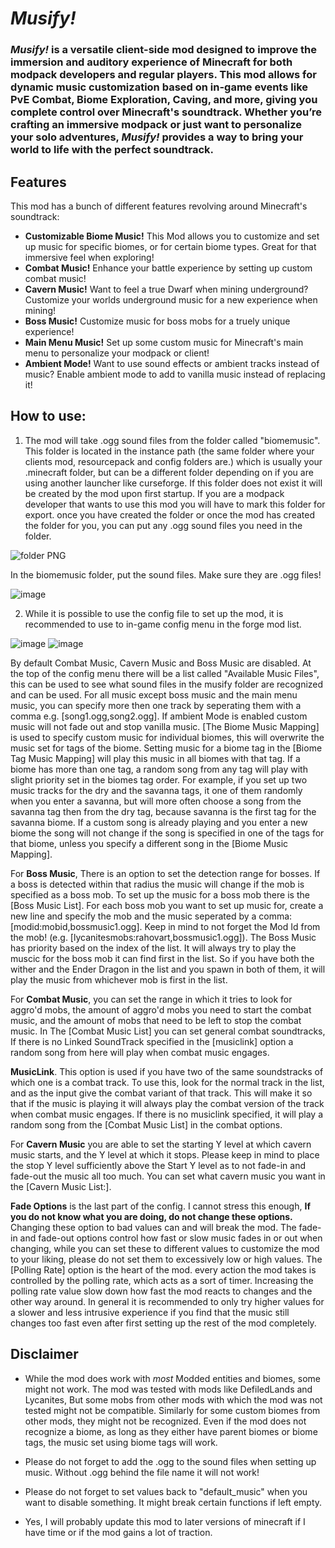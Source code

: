 #  *Musify!*

### *Musify!* is a versatile client-side mod designed to improve the immersion and auditory experience of Minecraft for both modpack developers and regular players. This mod allows for dynamic music customization based on in-game events like PvE Combat, Biome Exploration, Caving, and more, giving you complete control over Minecraft's soundtrack. Whether you’re crafting an immersive modpack or just want to personalize your solo adventures, *Musify!* provides a way to bring your world to life with the perfect soundtrack.

## Features
This mod has a bunch of different features revolving around Minecraft's soundtrack:
- **Customizable Biome Music!** This Mod allows you to customize and set up music for specific biomes, or for certain biome types. Great for that immersive feel when exploring!
- **Combat Music!** Enhance your battle experience by setting up custom combat music!
- **Cavern Music!** Want to feel a true Dwarf when mining underground? Customize your worlds underground music for a new experience when mining!
- **Boss Music!** Customize music for boss mobs for a truely unique experience!
- **Main Menu Music!** Set up some custom music for Minecraft's main menu to personalize your modpack or client!
- **Ambient Mode!** Want to use sound effects or ambient tracks instead of music? Enable ambient mode to add to vanilla music instead of replacing it!

## How to use:
1. The mod will take .ogg sound files from the folder called "biomemusic". This folder is located in the instance path (the same folder where your clients mod, resourcepack and config folders are.) which is usually your .minecraft folder, but can be a different folder depending on if you are using another launcher like curseforge. If this folder does not exist it will be created by the mod upon first startup. If you are a modpack developer that wants to use this mod you will have to mark this folder for export. once you have created the folder or once the mod has created the folder for you, you can put any .ogg sound files you need in the folder.

![folder PNG](https://github.com/user-attachments/assets/6f74f571-86af-4b90-a194-370bc8083aa7)

In the biomemusic folder, put the sound files. Make sure they are .ogg files!

![image](https://github.com/user-attachments/assets/e1c3f13d-3f9c-44c0-88c5-eff1e8559d73)


2. While it is possible to use the config file to set up the mod, it is recommended to use to in-game config menu in the forge mod list.

![image](https://github.com/user-attachments/assets/beeb4fcf-086d-4dfc-93c0-cceb6b1f58ae)
![image](https://github.com/user-attachments/assets/064b70ef-3142-46fe-85e2-4340733141e4)

By default Combat Music, Cavern Music and Boss Music are disabled. At the top of the config menu there will be a list called "Available Music Files", this can be used to see what sound files in the musify folder are recognized and can be used. For all music except boss music and the main menu music, you can specify more then one track by seperating them with a comma e.g. [song1.ogg,song2.ogg]. If ambient Mode is enabled custom music will not fade out and stop vanilla music. [The Biome Music Mapping] is used to specify custom music for individual biomes, this will overwrite the music set for tags of the biome. Setting music for a biome tag in the [Biome Tag Music Mapping] will play this music in all biomes with that tag. If a biome has more than one tag, a random song from any tag will play with slight priority set in the biomes tag order. For example, if you set up two music tracks for the dry and the savanna tags, it one of them randomly when you enter a savanna, but will more often choose a song from the savanna tag then from the dry tag, because savanna is the first tag for the savanna biome. If a custom song is already playing and you enter a new biome the song will not change if the song is specified in one of the tags for that biome, unless you specify a different song in the [Biome Music Mapping].

   For **Boss Music**, There is an option to set the detection range for bosses. If a boss is detected within that radius the music will change if the mob is specified as a boss mob. To set up the music for a boss mob there is the [Boss Music List]. For each boss mob you want to set up music for, create a new line and specify the mob and the music seperated by a comma: [modid:mobid,bossmusic1.ogg]. Keep in mind to not forget the Mod Id from the mob! (e.g. [lycanitesmobs:rahovart,bossmusic1.ogg]). The Boss Music has priority based on the index of the list. It will always try to play the muscic for the boss mob it can find first in the list. So if you have both the wither and the Ender Dragon in the list and you spawn in both of them, it will play the music from whichever mob is first in the list.

   For **Combat Music**, you can set the range in which it tries to look for aggro'd mobs, the amount of aggro'd mobs you need to start the combat music, and the amount of mobs that need to be left to stop the combat music. In The [Combat Music List] you can set general combat soundtracks, If there is no Linked SoundTrack specified in the [musiclink] option a random song from here will play when combat music engages.

   **MusicLink**. This option is used if you have two of the same soundstracks of which one is a combat track. To use this, look for the normal track in the list, and as the input give the combat variant of that track. This will make it so that if the music is playing it will always play the combat version of the track when combat music engages. If there is no musiclink specified, it will play a random song from the [Combat Music List] in the combat options.

   For **Cavern Music** you are able to set the starting Y level at which cavern music starts, and the Y level at which it stops. Please keep in mind to place the stop Y level sufficiently above the Start Y level as to not fade-in and fade-out the music all too much. You can set what cavern music you want in the [Cavern Music List:].

   **Fade Options** is the last part of the config. I cannot stress this enough, **If you do not know what you are doing, do not change these options.** Changing these option to bad values can and will break the mod. 
The fade-in and fade-out options control how fast or slow music fades in or out when changing, while you can set these to different values to customize the mod to your liking, please do not set them to excessively low or high values.
The [Polling Rate] option is the heart of the mod. every action the mod takes is controlled by the polling rate, which acts as a sort of timer. Increasing the polling rate value slow down how fast the mod reacts to changes and the other way around. In general it is recommended to only try higher values for a slower and less intrusive experience if you find that the music still changes too fast even after first setting up the rest of the mod completely.


## Disclaimer
- While the mod does work with *most* Modded entities and biomes, some might not work. The mod was tested with mods like DefiledLands and Lycanites, But some mobs from other mods with which the mod was not tested might not be compatible. Similarly for some custom biomes from other mods, they might not be recognized. Even if the mod does not recognize a biome, as long as they either have parent biomes or biome tags, the music set using biome tags will work.

- Please do not forget to add the .ogg to the sound files when setting up music. Without .ogg behind the file name it will not work!
- Please do not forget to set values back to "default_music" when you want to disable something. It might break certain functions if left empty.

- Yes, I will probably update this mod to later versions of minecraft if I have time or if the mod gains a lot of traction.
